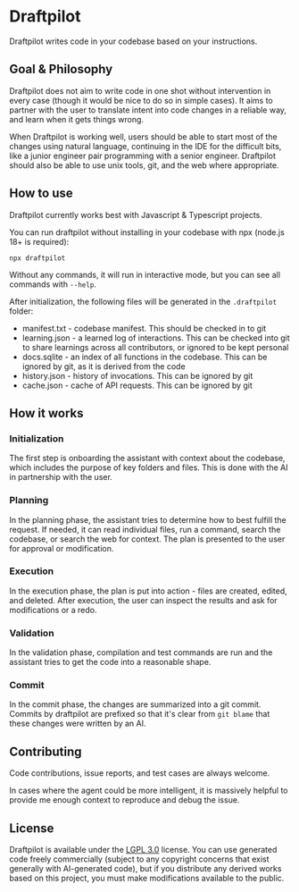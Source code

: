 # Draftpilot

Draftpilot writes code in your codebase based on your instructions.

## Goal & Philosophy

Draftpilot does not aim to write code in one shot without intervention in every case (though it
would be nice to do so in simple cases). It aims to partner with the user to translate intent into
code changes in a reliable way, and learn when it gets things wrong.

When Draftpilot is working well, users should be able to start most of the changes using natural
language, continuing in the IDE for the difficult bits, like a junior engineer pair programming with
a senior engineer. Draftpilot should also be able to use unix tools, git, and the web where appropriate.

## How to use

Draftpilot currently works best with Javascript & Typescript projects.

You can run draftpilot without installing in your codebase with npx (node.js 18+ is required):

`npx draftpilot`

Without any commands, it will run in interactive mode, but you can see all commands with `--help`.

After initialization, the following files will be generated in the `.draftpilot` folder:

- manifest.txt - codebase manifest. This should be checked in to git
- learning.json - a learned log of interactions. This can be checked into git to share learnings across all contributors, or ignored to be kept personal
- docs.sqlite - an index of all functions in the codebase. This can be ignored by git, as it is derived from the code
- history.json - history of invocations. This can be ignored by git
- cache.json - cache of API requests. This can be ignored by git

## How it works

### Initialization

The first step is onboarding the assistant with context about the codebase, which includes the
purpose of key folders and files. This is done with the AI in partnership with the user.

### Planning

In the planning phase, the assistant tries to determine how to best fulfill the request. If needed,
it can read individual files, run a command, search the codebase, or search the web for context. The plan is
presented to the user for approval or modification.

### Execution

In the execution phase, the plan is put into action - files are created, edited, and deleted. After
execution, the user can inspect the results and ask for modifications or a redo.

### Validation

In the validation phase, compilation and test commands are run and the assistant tries to get the
code into a reasonable shape.

### Commit

In the commit phase, the changes are summarized into a git commit. Commits by draftpilot are
prefixed so that it's clear from `git blame` that these changes were written by an AI.

## Contributing

Code contributions, issue reports, and test cases are always welcome.

In cases where the agent could be more intelligent, it is massively helpful to provide me
enough context to reproduce and debug the issue.

## License

Draftpilot is available under the [LGPL 3.0](https://spdx.org/licenses/LGPL-3.0-or-later.html) license.
You can use generated code freely commercially (subject to any copyright concerns that exist
generally with AI-generated code), but if you distribute any derived works based on this project,
you must make modifications available to the public.
